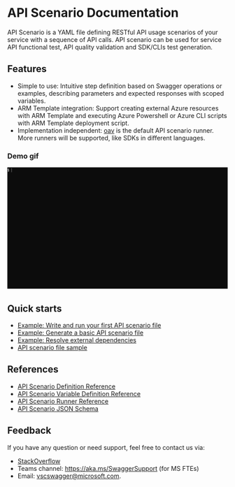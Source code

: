 # API Scenario Documentation

API Scenario is a YAML file defining RESTful API usage scenarios of your service with a sequence of API calls. API scenario can be used for service API functional test, API quality validation and SDK/CLIs test generation.

## Features

- Simple to use: Intuitive step definition based on Swagger operations or examples, describing parameters and expected responses with scoped variables.
- ARM Template integration: Support creating external Azure resources with ARM Template and executing Azure Powershell or Azure CLI scripts with ARM Template deployment script.
- Implementation independent: [oav](https://github.com/Azure/oav) is the default API scenario runner. More runners will be supported, like SDKs in different languages.

### Demo gif

![demo](./how-to/runApiTest.gif)

## Quick starts

- [Example: Write and run your first API scenario file](./how-to/QuickStart.md)
- [Example: Generate a basic API scenario file](./how-to/generateABasicApiScenario.md)
- [Example: Resolve external dependencies](./how-to/resolveDependencies.md)
- [API scenario file sample](../samplefiles/Microsoft.YourServiceName/stable/YYYY-MM-DD/scenarios/quickStart.yaml)

## References

- [API Scenario Definition Reference](./references/ApiScenarioDefinition.md)
- [API Scenario Variable Definition Reference](./references/Variables.md)
- [API Scenario Runner Reference](./references/Runner.md)
- [API Scenario JSON Schema](./references/v1.1/schema.json)

## Feedback

If you have any question or need support, feel free to contact us via:
- [StackOverflow](https://stackoverflow.microsoft.com/posts/tagged/28051)
- Teams channel: https://aka.ms/SwaggerSupport (for MS FTEs)
- Email: vscswagger@microsoft.com.
